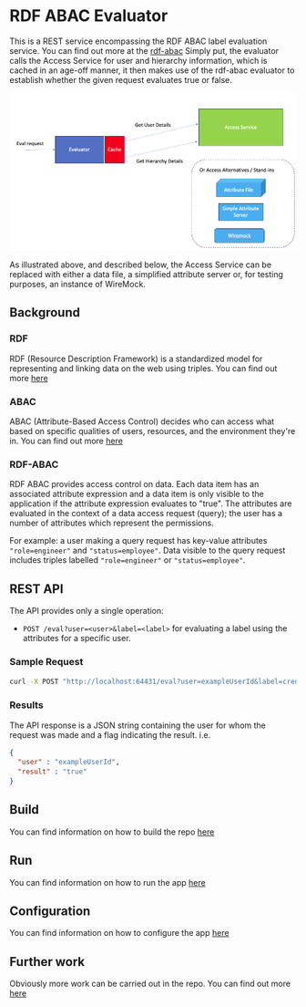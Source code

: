 # RDF ABAC Evaluator
This is a REST service encompassing the RDF ABAC label evaluation service. You can find out more at the [rdf-abac](https://github.com/telicent-oss/rdf-abac)
Simply put, the evaluator calls the Access Service for user and hierarchy information, which is cached in an age-off
manner, it then makes use of the rdf-abac evaluator to establish whether the given request evaluates true or false.

![Evaluator](docs/diagram.png)

As illustrated above, and described below, the Access Service can be replaced with either a data file, a simplified 
attribute server or, for testing purposes, an instance of WireMock.

## Background
### RDF
RDF (Resource Description Framework) is a standardized model for representing and linking data on the web using 
triples. You can find out more [here](docs/rdf.md)

### ABAC
ABAC (Attribute-Based Access Control) decides who can access what based on specific qualities of users, resources, and the environment they're in.
You can find out more [here](docs/abac.md)

### RDF-ABAC
RDF ABAC provides access control on data. Each data item has an associated attribute expression and a data item is only visible to the application if the attribute expression evaluates to "true". 
The attributes are evaluated in the context of a data access request (query); the user has a number of attributes which represent the permissions.

For example: a user making a query request has key-value attributes `"role=engineer"` and `"status=employee"`. 
Data visible to the query request includes triples labelled `"role=engineer"` or `"status=employee"`.


## REST API
The API provides only a single operation:
- `POST /eval?user=<user>&label=<label>` for evaluating a label using the attributes for a specific user.

### Sample Request
```bash
curl -X POST "http://localhost:64431/eval?user=exampleUserId&label=credentials=phd"
```

### Results
The API response is a JSON string containing the user for whom the request was made and a flag indicating the result.
i.e.
```json
{
  "user" : "exampleUserId",
  "result" : "true" 
}
```

## Build
You can find information on how to build the repo [here](docs/build.md)

## Run 
You can find information on how to run the app [here](docs/run.md)

## Configuration
You can find information on how to configure the app [here](docs/config.md)

## Further work
Obviously more work can be carried out in the repo. You can find out more [here](docs/further.md)